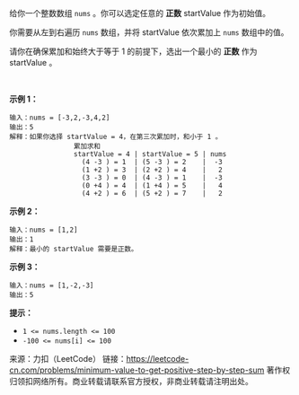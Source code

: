 给你一个整数数组 ```nums``` 。你可以选定任意的 **正数** startValue 作为初始值。

你需要从左到右遍历 ```nums``` 数组，并将 startValue 依次累加上 ```nums``` 数组中的值。

请你在确保累加和始终大于等于 1 的前提下，选出一个最小的 **正数** 作为 startValue 。

 

**示例 1：**
```
输入：nums = [-3,2,-3,4,2]
输出：5
解释：如果你选择 startValue = 4，在第三次累加时，和小于 1 。
                累加求和
                startValue = 4 | startValue = 5 | nums
                  (4 -3 ) = 1  | (5 -3 ) = 2    |  -3
                  (1 +2 ) = 3  | (2 +2 ) = 4    |   2
                  (3 -3 ) = 0  | (4 -3 ) = 1    |  -3
                  (0 +4 ) = 4  | (1 +4 ) = 5    |   4
                  (4 +2 ) = 6  | (5 +2 ) = 7    |   2
```
**示例 2：**
```
输入：nums = [1,2]
输出：1
解释：最小的 startValue 需要是正数。
```
**示例 3：**
```
输入：nums = [1,-2,-3]
输出：5
```

**提示：**

* ```1 <= nums.length <= 100```
* ```-100 <= nums[i] <= 100```

来源：力扣（LeetCode）
链接：https://leetcode-cn.com/problems/minimum-value-to-get-positive-step-by-step-sum
著作权归领扣网络所有。商业转载请联系官方授权，非商业转载请注明出处。
